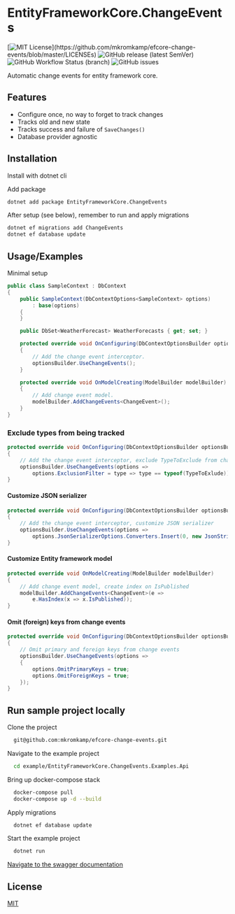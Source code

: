 # EntityFrameworkCore.ChangeEvents

[![MIT License](https://img.shields.io/apm/l/atomic-design-ui.svg?)](https://github.com/mkromkamp/efcore-change-events/blob/master/LICENSEs)
![GitHub release (latest SemVer)](https://img.shields.io/github/v/release/mkromkamp/efcore-change-events?sort=semver)
![GitHub Workflow Status (branch)](https://img.shields.io/github/workflow/status/mkromkamp/efcore-change-events/.NET/main)
![GitHub issues](https://img.shields.io/github/issues/mkromkamp/efcore-change-events)

Automatic change events for entity framework core.

## Features

- Configure once, no way to forget to track changes
- Tracks old and new state
- Tracks success and failure of `SaveChanges()`
- Database provider agnostic

## Installation

Install with dotnet cli

Add package
```bash
dotnet add package EntityFrameworkCore.ChangeEvents
```

After setup (see below), remember to run and apply migrations
```bash
dotnet ef migrations add ChangeEvents
dotnet ef database update
```

## Usage/Examples

Minimal setup
```csharp
public class SampleContext : DbContext
{
    public SampleContext(DbContextOptions<SampleContext> options) 
        : base(options)
    {
    }

    public DbSet<WeatherForecast> WeatherForecasts { get; set; }

    protected override void OnConfiguring(DbContextOptionsBuilder optionsBuilder)
    {
        // Add the change event interceptor.
        optionsBuilder.UseChangeEvents();
    }

    protected override void OnModelCreating(ModelBuilder modelBuilder)
    {
        // Add change event model.
        modelBuilder.AddChangeEvents<ChangeEvent>();
    }
}
```

### Exclude types from being tracked
```csharp
protected override void OnConfiguring(DbContextOptionsBuilder optionsBuilder)
{
    // Add the change event interceptor, exclude TypeToExclude from change tracking
    optionsBuilder.UseChangeEvents(options => 
        options.ExclusionFilter = type => type == typeof(TypeToExlude));
}
```

#### Customize JSON serializer
```csharp
protected override void OnConfiguring(DbContextOptionsBuilder optionsBuilder)
{
    // Add the change event interceptor, customize JSON serializer
    optionsBuilder.UseChangeEvents(options => 
        options.JsonSerializerOptions.Converters.Insert(0, new JsonStringEnumConverter()));
}
```

#### Customize Entity framework model
```csharp
protected override void OnModelCreating(ModelBuilder modelBuilder)
{
    // Add change event model, create index on IsPublished
    modelBuilder.AddChangeEvents<ChangeEvent>(e => 
        e.HasIndex(x => x.IsPublished));
}
```

#### Omit (foreign) keys from change events
```csharp
protected override void OnConfiguring(DbContextOptionsBuilder optionsBuilder)
{
    // Omit primary and foreign keys from change events
    optionsBuilder.UseChangeEvents(options => 
    {
        options.OmitPrimaryKeys = true;
        options.OmitForeignKeys = true;
    });
}
```

## Run sample project locally

Clone the project
``` bash
  git@github.com:mkromkamp/efcore-change-events.git 
```

Navigate to the example project
```bash
  cd example/EntityFrameworkCore.ChangeEvents.Examples.Api
```

Bring up docker-compose stack
```bash
  docker-compose pull
  docker-compose up -d --build
```

Apply migrations
```bash
  dotnet ef database update
```

Start the example project
```bash
  dotnet run
```

[Navigate to the swagger documentation](https://localhost:5001/swagger)

## License

[MIT](https://choosealicense.com/licenses/mit/)

